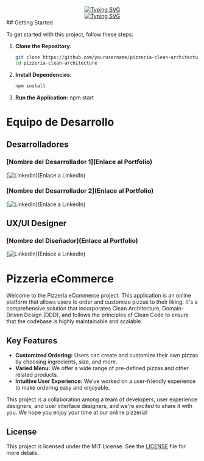 <div align="center">
<a href="https://git.io/typing-svg"><img src="https://readme-typing-svg.demolab.com?font=ROBOTO&weight=500&size=48&duration=2000&pause=200&color=F79756&center=true&vCenter=true&multiline=true&repeat=false&random=false&width=550&height=200&lines=E-commerce;%22PIZZER%C3%8DA+DON+REMOLO%22" alt="Typing SVG" /></a> <br>
 <a href="https://git.io/typing-svg"><img src="https://readme-typing-svg.demolab.com?font=ROBOTO&weight=500&size=36&duration=2000&pause=200&color=F78C38&center=true&vCenter=true&random=false&width=435&height=100&lines=~~%3E+E-commerce+%3C~~;~~%3E+To+Take+Away+%3C~~;~~%3E+Online+ordering+%3C~~" alt="Typing SVG" /></a>
</div>
## Getting Started

To get started with this project, follow these steps:

1. **Clone the Repository:**

   ```bash
   git clone https://github.com/yourusername/pizzeria-clean-architecture.git
   cd pizzeria-clean-architecture

2. **Install Dependencies:**

   ```bash
   npm install

3. **Run the Application:**
    npm start

# Equipo de Desarrollo

## Desarrolladores

### [Nombre del Desarrollador 1](Enlace al Portfolio)
[![LinkedIn](https://img.shields.io/badge/LinkedIn-Profile-blue?style=flat-square&logo=linkedin)](Enlace a LinkedIn)

### [Nombre del Desarrollador 2](Enlace al Portfolio)
[![LinkedIn](https://img.shields.io/badge/LinkedIn-Profile-blue?style=flat-square&logo=linkedin)](Enlace a LinkedIn)

## UX/UI Designer

### [Nombre del Diseñador](Enlace al Portfolio)
[![LinkedIn](https://img.shields.io/badge/LinkedIn-Profile-blue?style=flat-square&logo=linkedin)](Enlace a LinkedIn)
# Pizzeria eCommerce

Welcome to the Pizzeria eCommerce project. This application is an online platform that allows users to order and customize pizzas to their liking. It's a comprehensive solution that incorporates Clean Architecture, Domain-Driven Design (DDD), and follows the principles of Clean Code to ensure that the codebase is highly maintainable and scalable.

## Key Features

- **Customized Ordering:** Users can create and customize their own pizzas by choosing ingredients, size, and more.
- **Varied Menu:** We offer a wide range of pre-defined pizzas and other related products.
- **Intuitive User Experience:** We've worked on a user-friendly experience to make ordering easy and enjoyable.

This project is a collaboration among a team of developers, user experience designers, and user interface designers, and we're excited to share it with you. We hope you enjoy your time at our online pizzeria!

## License

This project is licensed under the MIT License. See the [LICENSE](LICENSE) file for more details.
